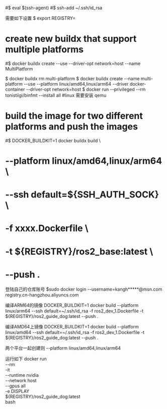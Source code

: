 


#$ eval $(ssh-agent)
#$ ssh-add ~/.ssh/id_rsa

需要如下设置
$ export REGISTRY=<your dockerhub username>
# create new buildx that support multiple platforms
#$ docker buildx create --use  --driver-opt network=host --name MultiPlatform

$ docker buildx rm multi-platform
$ docker buildx create --name multi-platform --use --platform linux/amd64,linux/arm64 --driver docker-container --driver-opt network=host
$ docker run --privileged --rm tonistiigi/binfmt --install all  #linux 需要安装 qemu

# build the image for two different platforms and push the images
#$ DOCKER_BUILDKIT=1 docker buildx build \
#  --platform linux/amd64,linux/arm64 \
#  --ssh default=${SSH_AUTH_SOCK} \
#  -f xxxx.Dockerfile \
#  -t ${REGISTRY}/ros2_base:latest \
#  --push .

登陆自己的仓库账号
$sudo docker login --username=kangh*****@msn.com registry.cn-hangzhou.aliyuncs.com

编译ARM64的镜像
DOCKER_BUILDKIT=1 docker build --platform linux/arm64 --ssh default=~/.ssh/id_rsa  -f ros2_dev_1.Dockerfile  -t ${REGISTRY}/ros2_guide_dog:latest  --push .

编译AMD64上镜像
DOCKER_BUILDKIT=1 docker build --platform linux/amd64 --ssh default=~/.ssh/id_rsa  -f ros2_dev_1.Dockerfile  -t ${REGISTRY}/ros2_guide_dog:latest  --push .

两个平台一起创建则
--platform linux/amd64,linux/arm64


运行如下
docker run \
  --rm \
  -it \
  --runtime nvidia \
  --network host \
  --gpus all \
  -e DISPLAY \
  ${REGISTRY}/ros2_guide_dog:latest \
  bash

